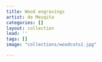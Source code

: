 ```yaml
---
title: Wood engravings
artist: de Mesqita
categories: []
layout: collection
lead: ''
tags: []
image: "collections/woodcuts2.jpg"

---
```

